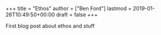 +++
title = "Ethos"
author = ["Ben Ford"]
lastmod = 2019-01-26T10:49:50+00:00
draft = false
+++

First blog post about ethos and stuff
